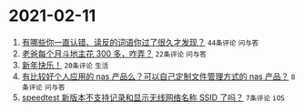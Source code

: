 # 2021-02-11

1. [有哪些你一直认错、读反的词语你过了很久才发现？](https://www.v2ex.com/t/752905) `44条评论` `问与答`
1. [老爸每个月斗地主花 300 多，咋弄？](https://www.v2ex.com/t/752903) `22条评论` `问与答`
1. [新年快乐！](https://www.v2ex.com/t/752906) `20条评论` `生活`
1. [有比较好个人应用的 nas 产品么？可以自己定制文件管理方式的 nas 产品？](https://www.v2ex.com/t/752901) `8条评论` `问与答`
1. [speedtest 新版本不支持记录和显示无线网络名称 SSID 了吗？](https://www.v2ex.com/t/752902) `7条评论` `iOS`
